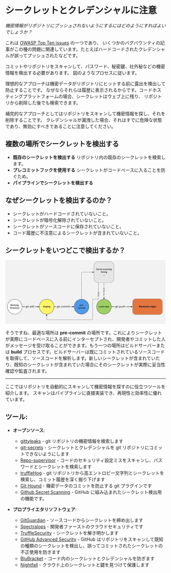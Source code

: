 # シークレットとクレデンシャルに注意


*機密情報がリポジトリにプッシュされないようにするにはどのようにすればよいでしょうか？*

これは [OWASP Top Ten issues](https://owasp.org/www-project-top-ten/2017/A3_2017-Sensitive_Data_Exposure) の一つであり、
いくつかのバグバウンティの記事がこの種の問題に関連しています。たとえばハードコードされたクレデンシャルが誤ってプッシュされたなどです。

コミットやリポジトリをスキャンして、パスワード、秘密鍵、社外秘などの機密情報を検出する必要があります。
図のようなプロセスに従います。
<br/>

理想的なアプローチは機密データがリポジトリにヒットする前に露出を検出して防止することです。
なぜならそれらは履歴に表示されるからです。コードホスティングプラットフォームの場合、シークレットはウェブ上に残り、
リポジトリから削除した後でも検索できます。

補完的なアプローチとしてはリポジトリをスキャンして機密情報を探し、それを削除することです。
クレデンシャルが漏洩した場合、それはすでに危険な状態であり、無効にすべきであることに注意してください。

## 複数の場所でシークレットを検出する

- **既存のシークレットを検出する** リポジトリ内の既存のシークレットを検索します。
- **プレコミットフックを使用する** シークレットがコードベースに入ることを防ぐため。
- **パイプラインでシークレットを検出する**

## なぜシークレットを検出するのか？

+ シークレットがハードコードされていないこと。
+ シークレットが暗号化解除されていないこと。
+ シークレットがソースコードに保存されていないこと。
+ コード履歴に不注意によるシークレットが含まれていないこと。

## シークレットをいつどこで検出するか？
![Pre Commit](../assets/images/pre-commit.png)


そうですね、最適な場所は **pre-commit** の場所です。これによりシークレットが実際にコードベースに入る前にインターセプトされ、開発者やコミットした人がメッセージを受け取ることができます。もう一つの場所はビルドサーバーまたは **build** プロセスです。ビルドサーバーは既にコミットされているソースコードを取得して、ソースコードを解析します。新しいシークレットが含まれていたり、既知のシークレットが含まれていた場合にそのシークレットが実際に妥当性確認や監査されます。

---
ここではリポジトリを自動的にスキャンして機密情報を探すのに役立つツールを紹介します。
スキャンはパイプラインに直接実装でき、再現性と効率性に優れています。

## ツール:
- **オープンソース**:
  + [gittyleaks](https://github.com/kootenpv/gittyleaks) - git リポジトリの機密情報を検索します
  + [git-secrets](https://github.com/awslabs/git-secrets) - シークレットとクレデンシャルを git リポジトリにコミットできないようにします
  + [Repo-supervisor](https://github.com/auth0/repo-supervisor) - コードのセキュリティ設定ミスをスキャンし、パスワードとシークレットを検索します
  + [truffleHog](https://github.com/dxa4481/truffleHog) - git リポジトリから高エントロピー文字列とシークレットを検索し、コミット履歴を深く掘り下げます
  + [Git Hound](https://github.com/ezekg/git-hound) - 機密データのコミットを防止する git プラグインです
  + [Github Secret Scanning](https://docs.github.com/en/code-security/secret-scanning) - GitHub に組み込まれたシークレット検出用の機能です。

- **プロプライエタリソフトウェア**:
  + [GitGuardian](https://gitguardian.com) - ソースコードからシークレットを締め出します
  + [Spectralops](https://spectralops.io) - 開発者ファーストのクラウドセキュリティです
  + [TruffleSecurity](https://trufflesecurity.com) - シークレットを解き明かします
  + [GitHub Advanced Security](https://docs.github.com/en/code-security/secret-scanning/about-secret-scanning) - GitHub はリポジトリをスキャンして既知の種類のシークレットを検出し、誤ってコミットされたシークレットの不正使用を防ぎます
  + [BluBracket](https://blubracket.com) - コード内のシークレットとクレデンシャルを防ぎます
  + [Nightfall](https://nightfall.ai) - クラウド上のシークレットと鍵を見つけて保護します

